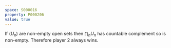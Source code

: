 ```yaml
---
space: S000016
property: P000206
value: true
---
```


If $(U_n)$ are non-empty open sets then $\bigcap_n U_n$ has countable complement so is non-empty. Therefore player $2$ always wins.